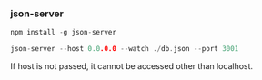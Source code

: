 ### json-server

```c
npm install -g json-server
```
```c
json-server --host 0.0.0.0 --watch ./db.json --port 3001
```

If host is not passed, it cannot be accessed other than localhost.